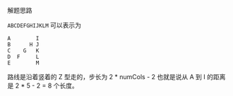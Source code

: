 解题思路

```ABCDEFGHIJKLM``` 可以表示为

	A        I
	B      H J
	C    G   K
	D  F     L
	E        M

路线是沿着竖着的 Z 型走的，步长为 2 * numCols - 2 也就是说从 A 到 I 的距离是 2 * 5 - 2 = 8 个长度。

